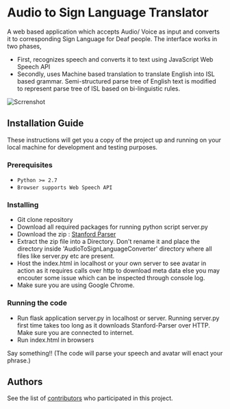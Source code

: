 # Audio to Sign Language Translator
A web based application which accepts Audio/ Voice as input and converts it to corresponding Sign Language for Deaf people.
The interface works in two phases, 
* First, recognizes speech and converts it to text using JavaScript Web Speech API 
* Secondly, uses Machine based translation to translate English into ISL based grammar. Semi-structured parse tree of English text is modified to represent parse tree of ISL based on bi-linguistic rules.

![Scrrenshot](https://github.com/sahilkhoslaa/AudioToSignLanguageConverter/blob/master/images/Screenshot.png)
## Installation Guide

These instructions will get you a copy of the project up and running on your local machine for development and testing purposes.

### Prerequisites
* ```Python >= 2.7```
* ```Browser supports Web Speech API```


### Installing
* Git clone repository
* Download all required packages for running python script server.py
* Download the zip : [Stanford Parser](https://nlp.stanford.edu/software/stanford-parser-full-2018-10-17.zip)
* Extract the zip file into a Directory. Don't rename it and place the directory inside 'AudioToSignLanguageConverter' directory where all files like server.py etc are present.
* Host the index.html in localhost or your own server to see avatar in action as it requires calls over http to download meta data else you may encouter some issue which can be inspected through console log.
* Make sure you are using Google Chrome.

### Running the code
* Run flask application server.py in localhost or server. Running server.py first time takes too long as it downloads 
Stanford-Parser over HTTP. Make sure you are connected to internet.
* Run index.html in browsers

Say something!! (The code will parse your speech and avatar will enact your phrase.)
 
## Authors
See the list of [contributors](https://github.com/sahilkhoslaa/AudioToSignLanguageConverter/contributors) who participated in this project.


